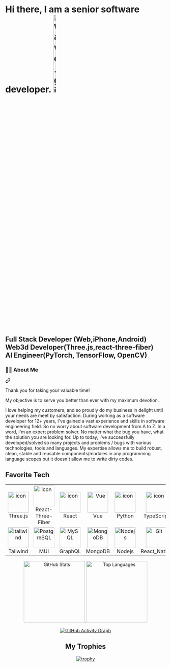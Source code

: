 <html>
<head></head>
<body>

  <div class="vcard-names-container float-left js-profile-editable-names col-12 py-3">
                    <h1 class="vcard-names ">
                      <span class="p-name vcard-fullname d-block overflow-hidden" itemprop="name">
                        Hi there, I am a senior software developer.
                      </span>
                        <span data-target="animated-image.imageContainer" style="display: inline-block;">
                                  <img data-target="animated-image.replacedImage" alt="wave.gif" 
                                    class="AnimatedImagePlayer-animatedImage"
                                    src="https://raw.githubusercontent.com/MartinHeinz/MartinHeinz/master/wave.gif"
                                    style="width: 25%;
                                    display: block; opacity: 1;"/>
   </span>
                    
     
  </div>
   
  <div class="p-note user-profile-bio mb-3 js-user-profile-bio f4"
                      data-bio-text="Full Stack Developer (Web,iPhone,Android) | Web3d Developer(Three.js,react-three-fiber) | AI Engineer(PyTorch, TensorFlow, OpenCV)">
                      <div>
                        <h2>Full Stack Developer (Web,iPhone,Android) <br> Web3d Developer(Three.js,react-three-fiber)
                          <br>AI Engineer(PyTorch, TensorFlow, OpenCV)
                        </h2>
                      </div>
                    </div>
<div class="markdown-heading" dir="auto">
                        <h3 class="heading-element" dir="auto">👨&zwj;💻 About Me</h3><a id="user-content--about-me"
                          class="anchor" aria-label="Permalink: 👨&zwj;💻 About Me" href="#-about-me"><svg
                            class="octicon octicon-link" viewBox="0 0 16 16" version="1.1" width="16" height="16"
                            aria-hidden="true">
                            <path
                              d="m7.775 3.275 1.25-1.25a3.5 3.5 0 1 1 4.95 4.95l-2.5 2.5a3.5 3.5 0 0 1-4.95 0 .751.751 0 0 1 .018-1.042.751.751 0 0 1 1.042-.018 1.998 1.998 0 0 0 2.83 0l2.5-2.5a2.002 2.002 0 0 0-2.83-2.83l-1.25 1.25a.751.751 0 0 1-1.042-.018.751.751 0 0 1-.018-1.042Zm-4.69 9.64a1.998 1.998 0 0 0 2.83 0l1.25-1.25a.751.751 0 0 1 1.042.018.751.751 0 0 1 .018 1.042l-1.25 1.25a3.5 3.5 0 1 1-4.95-4.95l2.5-2.5a3.5 3.5 0 0 1 4.95 0 .751.751 0 0 1-.018 1.042.751.751 0 0 1-1.042.018 1.998 1.998 0 0 0-2.83 0l-2.5 2.5a1.998 1.998 0 0 0 0 2.83Z">
                            </path>
                          </svg></a>
                      </div>

<p dir="auto">Thank you for taking your valuable time!</p>

My objective is to serve you better than ever with my maximum devotion.

I love helping my customers, and so proudly do my business in delight until your needs are meet by satisfaction.
During working as a software developer for 12+ years, I've gained a vast experience and skills
in software engineering field. So no worry about software development from A to Z.
In a word, I'm an expert problem solver. No matter what the bug you have, what the solution you are looking for.
Up to today, I've successfully developed/solved so many projects and problems / bugs with various technologies, tools and languages.
My expertise allows me to build robust, clean, stable and reusable components/modules in any programming language scopes but it doesn't allow me to write dirty codes.
<div class="markdown-heading" dir="auto">
                        <h2 align="left" id="user-content-macropower-tech" class="heading-element" dir="auto">Favorite
                          Tech</h2>
                      </div>
   <markdown-accessiblity-table data-catalyst="">
                        <table align="center" tabindex="0">
                          <tbody>
                            <tr>
                              <td align="center" width="96">
                                <a target="_blank" rel="noopener noreferrer nofollow"
                                  href="https://tse3.mm.bing.net/th?id=OIP.MYROk03Z5FqP2zKpAUXTRQHaEK&w=266&h=266&c=7"><img
                                    src="https://tse3.mm.bing.net/th?id=OIP.MYROk03Z5FqP2zKpAUXTRQHaEK&w=266&h=266&c=7"
                                    alt="icon" width="65" height="65"
                                    data-canonical-src="https://tse3.mm.bing.net/th?id=OIP.MYROk03Z5FqP2zKpAUXTRQHaEK&w=266&h=266&c=7"
                                    style="max-width: 100%;"></a>
                                <br>Three.js
                              </td>
                              <td align="center" width="96">
                                <a target="_blank" rel="noopener noreferrer nofollow"
                                  href="https://tse4.mm.bing.net/th?id=OIP.Ry3FeMX820XQDi65_nDTfAHaD7&w=251&h=251&c=7"><img
                                    src="https://tse4.mm.bing.net/th?id=OIP.Ry3FeMX820XQDi65_nDTfAHaD7&w=251&h=251&c=7"
                                    alt="icon" width="65" height="65"
                                    data-canonical-src="https://tse4.mm.bing.net/th?id=OIP.Ry3FeMX820XQDi65_nDTfAHaD7&w=251&h=251&c=7"
                                    style="max-width: 100%;"></a>
                                <br>React-Three-Fiber
                              </td>
                              <td align="center" width="96">
                                <a target="_blank" rel="noopener noreferrer nofollow"
                                  href="https://camo.githubusercontent.com/0fcf9befefc83e207ed36bdeb3ac4f6c99132571ddb0f44e7a6ac872b0723352/68747470733a2f2f74656368737461636b2d67656e657261746f722e76657263656c2e6170702f72656163742d69636f6e2e737667"><img
                                    src="https://camo.githubusercontent.com/0fcf9befefc83e207ed36bdeb3ac4f6c99132571ddb0f44e7a6ac872b0723352/68747470733a2f2f74656368737461636b2d67656e657261746f722e76657263656c2e6170702f72656163742d69636f6e2e737667"
                                    alt="icon" width="65" height="65"
                                    data-canonical-src="https://techstack-generator.vercel.app/react-icon.svg"
                                    style="max-width: 100%;"></a>
                                <br>React
                              </td>
                              <td align="center" width="96">
                                <a target="_blank" rel="noopener noreferrer nofollow"
                                  href="https://camo.githubusercontent.com/24c2ad5638255b73cd86d97a3857d17f5e500bc2ead06dc4e2213d366e6e5e06/68747470733a2f2f736b696c6c69636f6e732e6465762f69636f6e733f693d767565"><img
                                    src="https://camo.githubusercontent.com/24c2ad5638255b73cd86d97a3857d17f5e500bc2ead06dc4e2213d366e6e5e06/68747470733a2f2f736b696c6c69636f6e732e6465762f69636f6e733f693d767565"
                                    width="65" height="65" alt="Vue"
                                    data-canonical-src="https://skillicons.dev/icons?i=vue"
                                    style="max-width: 100%;"></a>
                                <br>Vue
                              </td>
                              <td align="center" width="96">
                                <a href="#macropower-tech">
                                  <img
                                    src="https://camo.githubusercontent.com/740b035ed7f2f9a189b337373e57b98f8c3d61d2fbbb7d7872a6563646a20abc/68747470733a2f2f74656368737461636b2d67656e657261746f722e76657263656c2e6170702f707974686f6e2d69636f6e2e737667"
                                    alt="icon" width="65" height="65"
                                    data-canonical-src="https://techstack-generator.vercel.app/python-icon.svg"
                                    style="max-width: 100%;">
                                </a>
                                <br>Python
                              </td>
                              <td align="center" width="96">
                                <a target="_blank" rel="noopener noreferrer nofollow"
                                  href="https://camo.githubusercontent.com/dd2c84af43a6c56860d910c605d51d058a28213431a42e422dcb6a62ab53d14a/68747470733a2f2f74656368737461636b2d67656e657261746f722e76657263656c2e6170702f74732d69636f6e2e737667"><img
                                    src="https://camo.githubusercontent.com/dd2c84af43a6c56860d910c605d51d058a28213431a42e422dcb6a62ab53d14a/68747470733a2f2f74656368737461636b2d67656e657261746f722e76657263656c2e6170702f74732d69636f6e2e737667"
                                    alt="icon" width="65" height="65"
                                    data-canonical-src="https://techstack-generator.vercel.app/ts-icon.svg"
                                    style="max-width: 100%;"></a>
                                <br>TypeScript
                              </td>
                              <td align="center" width="96">
                                <a target="_blank" rel="noopener noreferrer nofollow"
                                  href="https://camo.githubusercontent.com/20b33b0b25d74051a9f13690b5b6fa39c0365cf36632aad937b073c3b6c87a68/68747470733a2f2f74656368737461636b2d67656e657261746f722e76657263656c2e6170702f6177732d69636f6e2e737667"><img
                                    src="https://camo.githubusercontent.com/20b33b0b25d74051a9f13690b5b6fa39c0365cf36632aad937b073c3b6c87a68/68747470733a2f2f74656368737461636b2d67656e657261746f722e76657263656c2e6170702f6177732d69636f6e2e737667"
                                    alt="icon" width="65" height="65"
                                    data-canonical-src="https://techstack-generator.vercel.app/aws-icon.svg"
                                    style="max-width: 100%;"></a>
                                <br>AWS
                              </td>
                              <td align="center" width="96">
                                <a target="_blank" rel="noopener noreferrer nofollow"
                                  href="https://camo.githubusercontent.com/65598dcd8613baf19c902a37fb42c6f41af5787a9e3cb6a1a8278b6f012360d6/68747470733a2f2f74656368737461636b2d67656e657261746f722e76657263656c2e6170702f6373686172702d69636f6e2e737667"><img
                                    src="https://camo.githubusercontent.com/65598dcd8613baf19c902a37fb42c6f41af5787a9e3cb6a1a8278b6f012360d6/68747470733a2f2f74656368737461636b2d67656e657261746f722e76657263656c2e6170702f6373686172702d69636f6e2e737667"
                                    alt="icon" width="65" height="65"
                                    data-canonical-src="https://techstack-generator.vercel.app/csharp-icon.svg"
                                    style="max-width: 100%;"></a>
                                <br>C#
                              </td>
                              <td align="center" width="96">
                                <a target="_blank" rel="noopener noreferrer nofollow"
                                  href="https://camo.githubusercontent.com/e65f8a131aec32c8038012cbd89c65dbce110c66227bef4bf0b0e23ffe0f3ad8/68747470733a2f2f74656368737461636b2d67656e657261746f722e76657263656c2e6170702f646a616e676f2d69636f6e2e737667"><img
                                    src="https://camo.githubusercontent.com/e65f8a131aec32c8038012cbd89c65dbce110c66227bef4bf0b0e23ffe0f3ad8/68747470733a2f2f74656368737461636b2d67656e657261746f722e76657263656c2e6170702f646a616e676f2d69636f6e2e737667"
                                    alt="icon" width="65" height="65"
                                    data-canonical-src="https://techstack-generator.vercel.app/django-icon.svg"
                                    style="max-width: 100%;"></a>
                                <br>Django
                              </td>
                            </tr>
                            <tr>
                              <td align="center" width="96">
                                <a target="_blank" rel="noopener noreferrer nofollow"
                                  href="https://camo.githubusercontent.com/f383e4b2c5e8c2ca73221c29ef270d55d82eb3beeb79bd6b409dcb6ab64a4b7c/68747470733a2f2f736b696c6c69636f6e732e6465762f69636f6e733f693d7461696c77696e64"><img
                                    src="https://camo.githubusercontent.com/f383e4b2c5e8c2ca73221c29ef270d55d82eb3beeb79bd6b409dcb6ab64a4b7c/68747470733a2f2f736b696c6c69636f6e732e6465762f69636f6e733f693d7461696c77696e64"
                                    width="65" height="65" alt="tailwind"
                                    data-canonical-src="https://skillicons.dev/icons?i=tailwind"
                                    style="max-width: 100%;"></a>
                                <br>Tailwind
                              </td>
                              <td align="center" width="96">
                                <a target="_blank" rel="noopener noreferrer nofollow"
                                  href="https://camo.githubusercontent.com/87de9805f45e01ce7608467927c0c255c6957b840480755c160eb72c39726472/68747470733a2f2f736b696c6c69636f6e732e6465762f69636f6e733f693d6d7569"><img
                                    src="https://camo.githubusercontent.com/87de9805f45e01ce7608467927c0c255c6957b840480755c160eb72c39726472/68747470733a2f2f736b696c6c69636f6e732e6465762f69636f6e733f693d6d7569"
                                    width="65" height="65" alt="PostgreSQL"
                                    data-canonical-src="https://skillicons.dev/icons?i=mui"
                                    style="max-width: 100%;"></a>
                                <br>MUI
                              </td>
                              <td align="center" width="96">
                                <a target="_blank" rel="noopener noreferrer nofollow"
                                  href="https://camo.githubusercontent.com/f67a6972bfb9136e1f504dd395c3ce27ed9b465744b20f68d0c6df33f800625e/68747470733a2f2f736b696c6c69636f6e732e6465762f69636f6e733f693d6772617068716c"><img
                                    src="https://camo.githubusercontent.com/f67a6972bfb9136e1f504dd395c3ce27ed9b465744b20f68d0c6df33f800625e/68747470733a2f2f736b696c6c69636f6e732e6465762f69636f6e733f693d6772617068716c"
                                    width="65" height="65" alt="MySQL"
                                    data-canonical-src="https://skillicons.dev/icons?i=graphql"
                                    style="max-width: 100%;"></a>
                                <br>GraphQL
                              </td>
                              <td align="center" width="96">
                                <a target="_blank" rel="noopener noreferrer nofollow"
                                  href="https://camo.githubusercontent.com/8c779088a37e29fdc8fca5576357aa67c86f30041734226d17f70e150eececdf/68747470733a2f2f736b696c6c69636f6e732e6465762f69636f6e733f693d6d6f6e676f6462"><img
                                    src="https://camo.githubusercontent.com/8c779088a37e29fdc8fca5576357aa67c86f30041734226d17f70e150eececdf/68747470733a2f2f736b696c6c69636f6e732e6465762f69636f6e733f693d6d6f6e676f6462"
                                    width="65" height="65" alt="MongoDB"
                                    data-canonical-src="https://skillicons.dev/icons?i=mongodb"
                                    style="max-width: 100%;"></a>
                                <br>MongoDB
                              </td>
                              <td align="center" width="96">
                                <a target="_blank" rel="noopener noreferrer nofollow"
                                  href="https://camo.githubusercontent.com/c0ed7f7d36d6437790846bc99e238abd7cb2205dbec27c6e6be959abb04e2733/68747470733a2f2f736b696c6c69636f6e732e6465762f69636f6e733f693d6e6f64656a73"><img
                                    src="https://camo.githubusercontent.com/c0ed7f7d36d6437790846bc99e238abd7cb2205dbec27c6e6be959abb04e2733/68747470733a2f2f736b696c6c69636f6e732e6465762f69636f6e733f693d6e6f64656a73"
                                    width="65" height="65" alt="Nodejs"
                                    data-canonical-src="https://skillicons.dev/icons?i=nodejs"
                                    style="max-width: 100%;"></a>
                                <br>Nodejs
                              </td>
                              <td align="center" width="96">
                                <a target="_blank" rel="noopener noreferrer nofollow"
                                  href="https://camo.githubusercontent.com/44059541e82482d15a51d37935c0fb6b684a9b00226739491be20bbc72c3f59d/68747470733a2f2f72656163746e61746976652e6465762f696d672f6865616465725f6c6f676f2e737667"><img
                                    src="https://camo.githubusercontent.com/44059541e82482d15a51d37935c0fb6b684a9b00226739491be20bbc72c3f59d/68747470733a2f2f72656163746e61746976652e6465762f696d672f6865616465725f6c6f676f2e737667"
                                    width="65" height="65" alt="Git"
                                    data-canonical-src="https://reactnative.dev/img/header_logo.svg"
                                    style="max-width: 100%;"></a>
                                <br>React_Native
                              </td>
                              <td align="center" width="96">
                                <a target="_blank" rel="noopener noreferrer nofollow"
                                  href="https://camo.githubusercontent.com/e5b6cce7d8897ae3b21635da2aa52fc89f338af2e3cf12a49ae1638d7e16d197/68747470733a2f2f646f63732e666c75747465722e6465762f6173736574732f696d616765732f6272616e64696e672f666c75747465722f6c6f676f2f64656661756c742e737667"><img
                                    src="https://camo.githubusercontent.com/e5b6cce7d8897ae3b21635da2aa52fc89f338af2e3cf12a49ae1638d7e16d197/68747470733a2f2f646f63732e666c75747465722e6465762f6173736574732f696d616765732f6272616e64696e672f666c75747465722f6c6f676f2f64656661756c742e737667"
                                    width="65" height="65" alt="Git"
                                    data-canonical-src="https://docs.flutter.dev/assets/images/branding/flutter/logo/default.svg"
                                    style="max-width: 100%;"></a>
                                <br>Flutter
                              </td>
                              <td align="center" width="96">
                                <a target="_blank" rel="noopener noreferrer nofollow"
                                  href="https://user-images.githubusercontent.com/25181517/192108372-f71d70ac-7ae6-4c0d-8395-51d8870c2ef0.png"><img
                                    src="https://user-images.githubusercontent.com/25181517/192108372-f71d70ac-7ae6-4c0d-8395-51d8870c2ef0.png"
                                    width="65" height="65" alt="Git" style="max-width: 100%;"></a>
                                <br>Git
                              </td>
                              <td align="center" width="96">
                                <a target="_blank" rel="noopener noreferrer nofollow"
                                  href="https://camo.githubusercontent.com/5f4b9172a9838699a85ea70bd685703967435a46a36adca723eba29b945e2ae8/68747470733a2f2f74656368737461636b2d67656e657261746f722e76657263656c2e6170702f6769746875622d69636f6e2e737667"><img
                                    src="https://camo.githubusercontent.com/5f4b9172a9838699a85ea70bd685703967435a46a36adca723eba29b945e2ae8/68747470733a2f2f74656368737461636b2d67656e657261746f722e76657263656c2e6170702f6769746875622d69636f6e2e737667"
                                    alt="icon" width="65" height="65"
                                    data-canonical-src="https://techstack-generator.vercel.app/github-icon.svg"
                                    style="max-width: 100%;"></a>
                                <br>Github
                              </td>
                            </tr>
                          </tbody>
                        </table>
                      </markdown-accessiblity-table>
 <div align="center" dir="auto">
                        <a href="https://denvercoder1-github-readme-stats.vercel.app/api/?username=DevsMasterKing&show_icons=true&include_all_commits=true&count_private=true&theme=react&hide_border=true&bg_color=1F222E&title_color=4E96FFFF&icon_color=F8D866"
                          target="_blank" rel="noopener noreferrer">
                          <img
                            src="https://denvercoder1-github-readme-stats.vercel.app/api/?username=DevsMasterKing&show_icons=true&include_all_commits=true&count_private=true&theme=react&hide_border=true&bg_color=1F222E&title_color=4E96FFFF&icon_color=F8D866"
                            alt="GitHub Stats" height="192px">
                        </a>
    <a href="https://denvercoder1-github-readme-stats.vercel.app/api/top-langs/?username=DevsMasterKing&langs_count=8&layout=compact&theme=react&hide_border=true&bg_color=1F222E&title_color=4E96FFFF&icon_color=F8D866&hide=Jupyter%20Notebook,Roff"
                          target="_blank" rel="noopener noreferrer">
                          <img
                            src="https://denvercoder1-github-readme-stats.vercel.app/api/top-langs/?username=DevsMasterKing&langs_count=8&layout=compact&theme=react&hide_border=true&bg_color=1F222E&title_color=4E96FFFF&icon_color=F8D866&hide=Jupyter%20Notebook,Roff"
                            alt="Top Languages" height="192px">
                        </a>
    <br>

   <p>
<a href="https://github-readme-activity-graph.vercel.app/graph?username=DevsMasterKing&bg_color=20222e&color=4e96ff&line=4783de&point=ffffff&area=true&hide_border=true">
                            <img src="https://github-readme-activity-graph.vercel.app/graph?username=DevsMasterKing&bg_color=20222e&color=4e96ff&line=4783de&point=ffffff&area=true&hide_border=true" alt="GitHub Activity Graph">
                          </a>
                        </p>
  <div align="center" dir="auto">
                        <h2 class="heading-element" dir="auto"> My Trophies</h2>
                        <p dir="auto">
                          <a href="/DevsMasterKing/blob/main">
                            <img src="https://github-profile-trophy.vercel.app/?username=DevsMasterKing&theme=onedark"
                              alt="trophy" style="max-width: 100%;">
                          </a>
                        </p>
                      </div>                       
</div>
</body>
</html>
